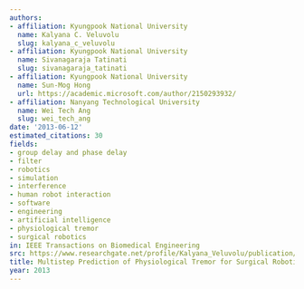 ```yaml
---
authors:
- affiliation: Kyungpook National University
  name: Kalyana C. Veluvolu
  slug: kalyana_c_veluvolu
- affiliation: Kyungpook National University
  name: Sivanagaraja Tatinati
  slug: sivanagaraja_tatinati
- affiliation: Kyungpook National University
  name: Sun-Mog Hong
  url: https://academic.microsoft.com/author/2150293932/
- affiliation: Nanyang Technological University
  name: Wei Tech Ang
  slug: wei_tech_ang
date: '2013-06-12'
estimated_citations: 30
fields:
- group delay and phase delay
- filter
- robotics
- simulation
- interference
- human robot interaction
- software
- engineering
- artificial intelligence
- physiological tremor
- surgical robotics
in: IEEE Transactions on Biomedical Engineering
src: https://www.researchgate.net/profile/Kalyana_Veluvolu/publication/239945286_Multistep_Prediction_of_Physiological_Tremor_for_Surgical_Robotics_Applications/links/00b7d526f78b6e61f1000000.pdf
title: Multistep Prediction of Physiological Tremor for Surgical Robotics Applications
year: 2013
---
```


